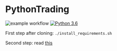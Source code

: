 # PythonTrading
![example workflow](https://github.com/doruirimescu/PythonTrading/actions/workflows/main.yml/badge.svg?branch=master) 
[![Python 3.6](https://img.shields.io/badge/python-3.6-blue.svg)](https://www.python.org/downloads/release/python-360/)

First step after cloning: `./install_requirements.sh`

Second step: read [this](https://github.com/doruirimescu/python-trading/tree/master/Trading/Live/scripts)
